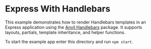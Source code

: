 # Express With Handlebars

This example demonstrates how to render Handlebars templates in an Express application using the [Anvil Handlebars] package. It supports layouts, partials, template inheritance, and helper functions.

To start the example app enter this directory and run `npm start`.

[Anvil Handlebars]: https://github.com/Financial-Times/anvil/tree/master/packages/anvil-server-ft-handlebars
